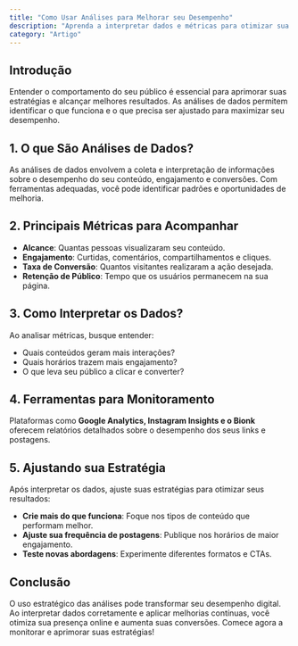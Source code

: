```yaml
---
title: "Como Usar Análises para Melhorar seu Desempenho"
description: "Aprenda a interpretar dados e métricas para otimizar sua estratégia e aumentar seu impacto online."
category: "Artigo"
---
```


## Introdução
Entender o comportamento do seu público é essencial para aprimorar suas estratégias e alcançar melhores resultados. As análises de dados permitem identificar o que funciona e o que precisa ser ajustado para maximizar seu desempenho.

## 1. O que São Análises de Dados?
As análises de dados envolvem a coleta e interpretação de informações sobre o desempenho do seu conteúdo, engajamento e conversões. Com ferramentas adequadas, você pode identificar padrões e oportunidades de melhoria.

## 2. Principais Métricas para Acompanhar
- **Alcance**: Quantas pessoas visualizaram seu conteúdo.
- **Engajamento**: Curtidas, comentários, compartilhamentos e cliques.
- **Taxa de Conversão**: Quantos visitantes realizaram a ação desejada.
- **Retenção de Público**: Tempo que os usuários permanecem na sua página.

## 3. Como Interpretar os Dados?
Ao analisar métricas, busque entender:
- Quais conteúdos geram mais interações?
- Quais horários trazem mais engajamento?
- O que leva seu público a clicar e converter?

## 4. Ferramentas para Monitoramento
Plataformas como **Google Analytics, Instagram Insights e o Bionk** oferecem relatórios detalhados sobre o desempenho dos seus links e postagens.

## 5. Ajustando sua Estratégia
Após interpretar os dados, ajuste suas estratégias para otimizar seus resultados:
- **Crie mais do que funciona**: Foque nos tipos de conteúdo que performam melhor.
- **Ajuste sua frequência de postagens**: Publique nos horários de maior engajamento.
- **Teste novas abordagens**: Experimente diferentes formatos e CTAs.

## Conclusão
O uso estratégico das análises pode transformar seu desempenho digital. Ao interpretar dados corretamente e aplicar melhorias contínuas, você otimiza sua presença online e aumenta suas conversões. Comece agora a monitorar e aprimorar suas estratégias!

